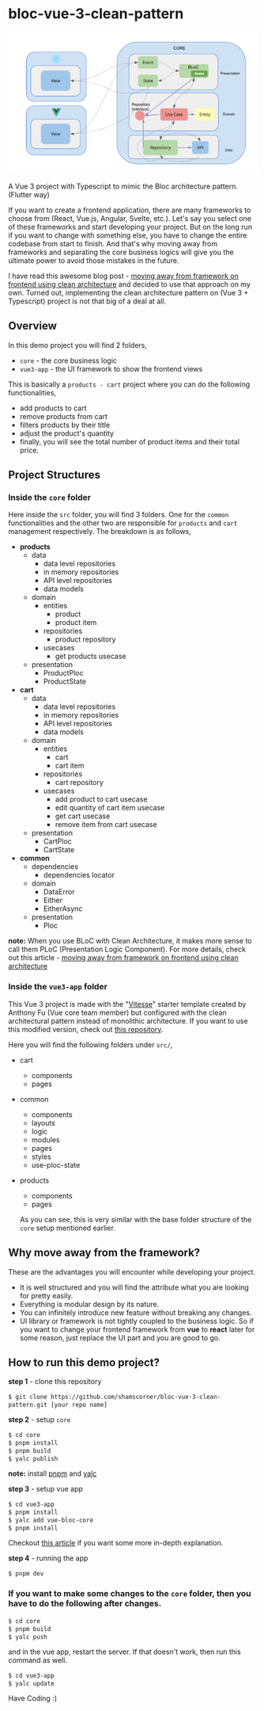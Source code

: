 # bloc-vue-3-clean-pattern


![Moving away from the framework](https://raw.githubusercontent.com/shamscorner/images/main/bloc-pattern.png)

A Vue 3 project with Typescript to mimic the Bloc architecture pattern. (Flutter way)

If you want to create a frontend application, there are many frameworks to choose from (React, Vue.js, Angular, Svelte, etc.). Let's say you select one of these frameworks and start developing your project. But on the long run if you want to change with something else, you have to change the entire codebase from start to finish. And that's why moving away from frameworks and separating the core business logics will give you the ultimate power to avoid those mistakes in the future.

I have read this awesome blog post - [moving away from framework on frontend using clean architecture](http://xurxodev.com/frontend-clean_architecture/) and decided to use that approach on my own. Turned out, implementing the clean architecture pattern on (Vue 3 + Typescript) project is not that big of a deal at all.

## Overview

In this demo project you will find 2 folders,

* `core` - the core business logic
* `vue3-app` - the UI framework to show the frontend views

This is basically a `products - cart` project where you can do the following functionalities,

* add products to cart
* remove products from cart
* filters products by their title
* adjust the product's quantity
* finally, you will see the total number of product items and their total price.

## Project Structures

### Inside the `core` folder
Here inside the `src` folder, you will find 3 folders. One for the `common` functionalities and the other two are responsible for `products` and `cart` management respectively. The breakdown is as follows,

- **products**
	- data
		- data level repositories
		- in memory repositories
		- API level repositories
		- data models
	- domain
		- entities
		 	- product
			- product item
		- repositories
			- product repository
		- usecases
			- get products usecase
	- presentation
		- ProductPloc
		- ProductState
- **cart**
	- data
		- data level repositories
		- in memory repositories
		- API level repositories
		- data models
	- domain
		- entities
			- cart 
			- cart item
		- repositories
			- cart repository
		- usecases
			- add product to cart usecase
			- edit quantity of cart item usecase
			- get cart usecase
			- remove item from cart usecase
	- presentation
		- CartPloc
		- CartState
- **common**
	- dependencies
		- dependencies locator
	- domain
		- DataError
		- Either
		- EitherAsync
	- presentation
		- Ploc

**note:** When you use BLoC with Clean Architecture, it makes more sense to call them PLoC (Presentation Logic Component). For more details, check out this article - [moving away from framework on frontend using clean architecture](http://xurxodev.com/frontend-clean_architecture/) 



### Inside the `vue3-app` folder

This Vue 3 project is made with the "[Vitesse](https://github.com/antfu/vitesse)" starter template created by Anthony Fu (Vue core team member) but configured with the clean architectural pattern instead of monolithic architecture. If you want to use this modified version, check out [this repository](https://github.com/shamscorner/vitesse-stackter-clean-architect).

Here you will find the following folders under `src/`,

- cart
	- components
	- pages
- common
	- components
	- layouts
	- logic
	- modules
	- pages
	- styles
	- use-ploc-state
- products
	- components
	- pages

	As you can see, this is very similar with the base folder structure of the `core` setup mentioned earlier.

## Why move away from the framework?

These are the advantages you will encounter while developing your project.

* It is well structured and you will find the attribute what you are looking for pretty easily.
* Everything is modular design by its nature.
* You can infinitely introduce new feature without breaking any changes.
* UI library or framework is not tightly coupled to the business logic. So if you want to change your frontend framework from **vue** to **react** later for some reason, just replace the UI part and you are good to go.

## How to run this demo project?

**step 1** - clone this repository
```
$ git clone https://github.com/shamscorner/bloc-vue-3-clean-pattern.git [your repo name]
```

**step 2** - setup `core`

```
$ cd core
$ pnpm install
$ pnpm build
$ yalc publish
```
**note:** install [pnpm](https://pnpm.io/) and [yalc](https://www.npmjs.com/package/yalc)

**step 3** - setup vue app
```
$ cd vue3-app
$ pnpm install
$ yalc add vue-bloc-core
$ pnpm install
```

Checkout [this article](https://www.viget.com/articles/how-to-use-local-unpublished-node-packages-as-project-dependencies/) if you want some more in-depth explanation.

**step 4** - running the app
```
$ pnpm dev
```

### If you want to make some changes to the `core` folder, then you have to do the following after changes.

```
$ cd core
$ pnpm build
$ yalc push
```

and in the vue app, restart the server. If that doesn't work, then run this command as well.

```
$ cd vue3-app
$ yalc update
```

Have Coding :)
